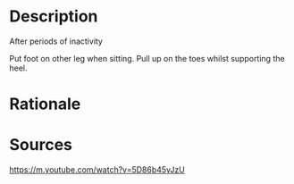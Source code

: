 # Description
After periods of inactivity

Put foot on other leg when sitting. Pull up on the toes whilst supporting the heel.

# Rationale

# Sources
https://m.youtube.com/watch?v=5D86b45yJzU